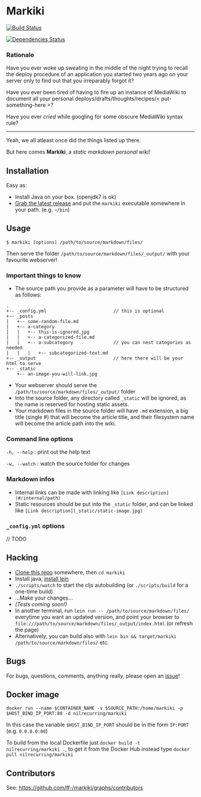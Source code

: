 # Markiki

[![Build Status](https://travis-ci.org/ff-/markiki.svg?branch=master)](https://travis-ci.org/ff-/markiki)

[![Dependencies Status](http://jarkeeper.com/ff-/markiki/status.svg)](http://jarkeeper.com/ff-/markiki)

### Rationale

Have you ever woke up sweating in the middle of the night trying to recall the deploy procedure of an application you started two years ago on your server only to find out that you irreparably forgot it?

Have you ever been tired of having to fire up an instance of MediaWiki to document all your personal deploys/drafts/thoughts/recipes/< put-something-here >?

Have you ever *cried* while googling for some obscure MediaWiki syntax rule?

<hr>

Yeah, we all atleast once did the things listed up there.

But here comes **Markiki**, a *static markdown personal wiki!*


## Installation

Easy as:
- Install Java on your box. (openjdk7 is ok)
- [Grab the latest release](https://github.com/ff-/markiki/releases/latest) and put the `markiki` executable somewhere in your path. (e.g. `~/bin`)


## Usage

`$ markiki [options] /path/to/source/markdown/files/`

Then serve the folder `/path/to/source/markdown/files/_output/` with your favourite webserver!

### Important things to know

- The source path you provide as a parameter will have to be structured as follows:
```
.
+-- _config.yml                         // this is optional
+-- _posts
|   +-- some-random-file.md
|   +-- a-category
|   |   +-- this-is-ignored.jpg
|   |   +-- a-categorized-file.md
|   |   +-- a-subcategory               // you can nest categories as needed
|   |   |   +-- subcategorized-text.md
+-- _output                             // here there will be your html to serve
+-- _static
    +-- an-image-you-will-link.jpg
```
- Your webserver should serve the `/path/to/source/markdown/files/_output/` folder
- Into the source folder, any directory called `_static` will be ignored, as the name is reserved for hosting static assets.
- Your markdown files in the source folder will have `.md` extension, a big title (single #) that will become the article title, and their filesystem name will become the article path into the wiki.


### Command line options

`-h, --help` : print out the help text

`-w, --watch` : watch the source folder for changes

### Markdown infos

- Internal links can be made with linking like `[Link description](#/internal/path)`
- Static resources should be put into the `_static` folder, and can be linked like `[Link description](_static/static-image.jpg)`

### `_config.yml` options

// TODO

## Hacking

- [Clone this repo](https://github.com/ff-/markiki) somewhere, then `cd markiki`
- Install java, [install lein](http://leiningen.org/#install)
- `./scripts/watch` to start the cljs autobuilding (or `./scripts/build` for a one-time build)
- ...Make your changes...
- *(Tests coming soon!)*
- In another terminal, run `lein run -- /path/to/source/markdown/files/` everytime you want an updated version, and point your browser to `file:///path/to/source/markdown/files/_output/index.html` (or refresh the page)
- Alternatively, you can build also with `lein bin && target/markiki /path/to/source/markdown/files/` etc.

## Bugs

For bugs, questions, comments, anything really, please open an [issue](https://github.com/ff-/markiki/issues)!

## Docker image

`docker run --name $CONTAINER_NAME -v $SOURCE_PATH:/home/markiki -p $HOST_BIND_IP_PORT:80 -d nilrecurring/markiki`


In this case the variable `$HOST_BIND_IP_PORT` should be in the form `IP:PORT` (e.g. `0.0.0.0:80`)

To build from the local Dockerfile just `docker build -t nilrecurring/markiki .`, to get it from the Docker Hub instead type `docker pull nilrecurring/markiki`


## Contributors

See: https://github.com/ff-/markiki/graphs/contributors

